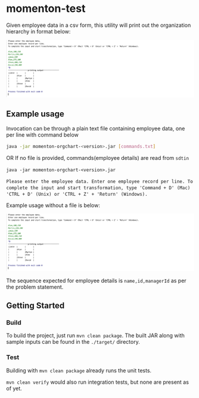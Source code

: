 # momenton-test
Given employee data in a csv form, this utility will print out the organization hierarchy in format below:


![Screenshot](input.png)


## Example usage

Invocation can be through a plain text file containing employee data, one per line with command below

```sh
java -jar momenton-orgchart-<version>.jar [commands.txt]
```
OR If no file is provided, commands(employee details) are read from `sdtin` 

`java -jar momenton-orgchart-<version>.jar` 

`Please enter the employee data.
Enter one employee record per line.
To complete the input and start transformation, type 'Command + D' (Mac) 'CTRL + D' (Unix) or 'CTRL + Z' + 'Return' (Windows).
`

Example usage without a file is below:


![Screenshot](input.png)


The sequence expected for employee details is `name,id,managerId` as per the problem statement.

## Getting Started

### Build

To build the project, just run `mvn clean package`.
The built JAR along with sample inputs can be found in the `./target/` directory.

### Test

Building with `mvn clean package` already runs the unit tests.

`mvn clean verify` would also run integration tests, but none are present as of yet.
